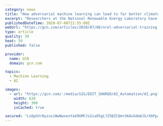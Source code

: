 ```yaml
---
category: news
title: "How adversarial machine learning can lead to far better climate data"
excerpt: "Researchers at the National Renewable Energy Laboratory have developed a novel machine learning approach to quickly enhance the resolution of climate data by up to 50 times."
publishedDateTime: 2020-07-08T22:55:00Z
webUrl: "https://gcn.com/articles/2020/07/08/nrel-adversarial-training.aspx"
type: article
quality: 39
heat: 39
published: false

provider:
  name: GCN
  domain: gcn.com

topics:
  - Machine Learning
  - AI

images:
  - url: "https://gcn.com/-/media/GIG/EDIT_SHARED/AI_Automation/AI.png"
    width: 620
    height: 300
    isCached: true

secured: "LsOpGVrByzsxiWwNwxexYa49GMFJiGiaO5gL7Z5BZCQm+SKAxGdmAJG/XbPpajhOuszRzOgNnBbs62OFguXn5SQ4VylxnPML0swX8zHb6+7UHCDlFTUtD1Ncs9SZ28f4aHtMrRM+DRHyEZG4ovvHLmVy1Sru4Hh8i/AokA7NvYQPpdGoZdoMyLqKvch/K/Gz4eTgn3wdA9NV2yUYiMgMcJmLneFMjxwUY03rmKhK1p1L4mkHXqwD1SzN++1E3iS34aB8IOecWctAoGvNWa2dWeb01eIhEAEX6YztEpXls5S2Konqg7ghLHwMKrn1bNc7XlVhtXatvv10LGb+vWfTSQ==;AckuQ2MifOOEqJonTA5roA=="
---
```


